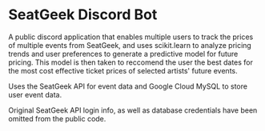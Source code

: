 # SeatGeek Discord Bot
A public discord application that enables multiple users to track the prices of multiple events from SeatGeek, and uses scikit.learn to analyze pricing trends and user preferences to generate a predictive model for future pricing. 
This model is then taken to reccomend the user the best dates for the most cost effective ticket prices of selected artists' future events.

Uses the SeatGeek API for event data and Google Cloud MySQL to store user event data.

Original SeatGeek API login info, as well as database credentials have been omitted from the public code.

